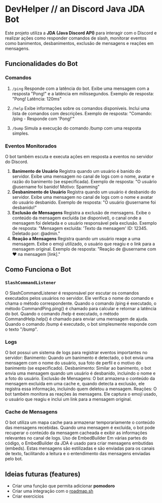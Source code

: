 # DevHelper // an Discord Java JDA Bot
Este projeto utiliza a **JDA (Java Discord API)** para interagir com o Discord e realizar ações como responder comandos de slash, monitorar eventos como banimentos, desbanimentos, exclusão de mensagens e reações em mensagens.

## Funcionalidades do Bot

### Comandos

1. `/ping`
Responde com a latência do bot.
Exibe uma mensagem com a resposta "Pong!" e a latência em milissegundos.
Exemplo de resposta: "Pong! Latência: 120ms"

2. `/help`
Exibe informações sobre os comandos disponíveis.
Inclui uma lista de comandos com descrições.
Exemplo de resposta: "Comando: /ping - Responde com 'Pong!'"

3. `/bump`
Simula a execução do comando /bump com uma resposta simples.

### Eventos Monitorados

O bot também escuta e executa ações em resposta a eventos no servidor do Discord.

1. **Banimento de Usuário**
Registra quando um usuário é banido do servidor.
Exibe uma mensagem no canal de logs com o nome, avatar e razão do banimento (se especificada).
Exemplo de resposta:
"O usuário @username foi banido! Motivo: Spamming"
2. **Desbanimento de Usuário**
Registra quando um usuário é desbanido do servidor.
Exibe uma mensagem no canal de logs com o nome e avatar do usuário desbanido.
Exemplo de resposta:
"O usuário @username foi desbanido!"
3. **Exclusão de Mensagens**
Registra a exclusão de mensagens.
Exibe o conteúdo da mensagem excluída (se disponível), o canal onde a mensagem foi deletada e o usuário responsável pela exclusão.
Exemplo de resposta:
"Mensagem excluída: 'Texto da mensagem' ID: 12345. Deletado por: @admin."
4. **Reação a Mensagens**
Registra quando um usuário reage a uma mensagem.
Exibe o emoji utilizado, o usuário que reagiu e o link para a mensagem original.
Exemplo de resposta:
"Reação de @username com ❤️ na mensagem [link]."

## Como Funciona o Bot

### `SlashCommandListener`

O SlashCommandListener é responsável por escutar os comandos executados pelos usuários no servidor. Ele verifica o nome do comando e chama o método correspondente.
Quando o comando /ping é executado, o método CommandPing.ping() é chamado para calcular e retornar a latência do bot.
Quando o comando /help é executado, o método CommandHelp.help() é chamado para enviar uma mensagem de ajuda.
Quando o comando /bump é executado, o bot simplesmente responde com o texto "/bump".

### Logs

O bot possui um sistema de logs para registrar eventos importantes no servidor:
Banimento: Quando um banimento é detectado, o bot envia uma mensagem com o nome do usuário, sua foto de perfil e o motivo do banimento (se especificado).
Desbanimento: Similar ao banimento, o bot envia uma mensagem quando um usuário é desbanido, incluindo o nome e a foto do usuário.
Exclusão de Mensagens: O bot armazena o conteúdo da mensagem excluída em uma cache e, quando detecta a exclusão, ele registra essa informação, incluindo quem deletou a mensagem.
Reações: O bot também monitora as reações às mensagens. Ele captura o emoji usado, o usuário que reagiu e inclui um link para a mensagem original.

### Cache de Mensagens

O bot utiliza um mapa cache para armazenar temporariamente o conteúdo das mensagens recebidas. Quando uma mensagem é excluída, o bot pode recuperar o conteúdo da mensagem cacheada e exibir as informações relevantes no canal de logs.
Uso de EmbedBuilder
Em várias partes do código, o EmbedBuilder da JDA é usado para criar mensagens embutidas (embeds). Estas mensagens são estilizadas e são enviadas para os canais de texto, facilitando a leitura e o entendimento das mensagens enviadas pelo bot.

## Ideias futuras (features)
- Criar uma função que permita adicionar **pomodoro**
- Criar uma integração com o [roadmap.sh](roadmap.sh)
- Criar exercicios
